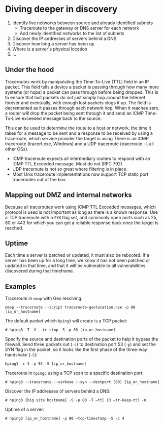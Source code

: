 # Diving deeper in discovery

1. Identify live networks between source and already identified subnets
    * Traceroute to the gateway or DNS server for each network 
    * Add newly identified networks to the list of subnets
2. Discover the IP addresses of servers behind a DNS 
3. Discover how long a server has been up 
4. Where is a server's physical location 
5. ...

## Under the hood

Traceroutes work by manipulating the Time-To-Live (TTL) field in an IP packet. This field tells a device a packet is passing through how many more systems (or hops) a packet can pass through before being dropped. This is to ensure that lost packets do not just simply hop around the Internet forever and eventually, with enough lost packets clogs it up. The field is decremented as it passes through each network hop. When it reaches zero, a router will drop the packet being sent through it and send an ICMP Time-To-Live exceeded message back to the source.

This can be used to determine the route to a host or network, the time it takes for a message to be sent and a response to be received by using a traceroute, which service provider the target is using
There is an ICMP traceroute (tracert.exe, Windows) and a UDP traceroute (traceroute -l, all other OSs).
       
* ICMP traceroute expects all intermediary routers to respond with an ICMP TTL Exceeded message. Most do not (RFC 792)
* UDP traceroute is not so great where filtering is in place. 
* Most Unix traceroute implementations now support TCP static port traceroutes out of the box.

## Mapping out DMZ and internal networks

Because all traceroutes work using ICMP TTL Exceeded messages, which protocol is used is not important as long as there 
is a known response. Use a TCP traceroute with a `SYN` flag set, and commonly open ports such as 25, 80 or 443 for which 
you can get a reliable response back once the target is reached. 

## Uptime

Each time a server is patched or updated, it must also be rebooted. If a server has been up for a long time, we know it 
has not been patched or updated in that time, and that it will be vulnerable to all vulnerabilities discovered during 
that timeframe.

## Examples

Traceroute in `nmap` with Geo resolving:
```text
nmap --traceroute --script traceroute-geolocation.nse -p 80 [ip_or_hostname]
```

The default packet which `hping3` will create is a TCP packet:

```text
# hping3 -T -V --tr-stop -S -p 80 [ip_or_hostname]
```

Specify the source and destination ports of the packet to help it bypass the firewall. Send three packets out (`-c`) to 
destination port 53 (`-p`) and set the SYN flag in the packet, so it looks like the first phase of the three-way 
handshake (`-S`):

```text
hping3 -c 3 -p 53 -S [ip_or_hostname]
```

Traceroute in `hping3` using a TCP scan to a specific destination port:

```text
# hping3 --traceroute --verbose --syn --destport [80] [ip_or_hostname]
```

Discover the IP addresses of servers behind a DNS:

```text
# hping3 [big site hostname] -S -p 80 -T –ttl 13 –tr-keep-ttl -n
```

Uptime of a server:
```text
# hping3 [ip_or_hostname] -p 80 –tcp-timestamp -S -c 4
```

